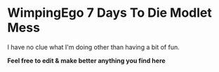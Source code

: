 # WimpingEgo 7 Days To Die Modlet Mess

I have no clue what I'm doing other than having a bit of fun.

**Feel free to edit & make better anything you find here**
